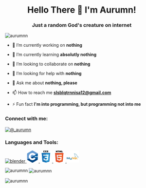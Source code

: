 <h1 align="center">Hello There 👋 I'm Aurumn!</h1>
<h3 align="center">Just a random God's creature on internet</h3>

<p align="left"> <img src="https://komarev.com/ghpvc/?username=aurumnn&label=Profile%20views&color=0e75b6&style=flat" alt="aurumnn" /> </p>

- 🔭 I’m currently working on **nothing**

- 🌱 I’m currently learning **absolutly nothing**

- 👯 I’m looking to collaborate on **nothing**

- 🤝 I’m looking for help with **nothing**

- 💬 Ask me about **nothing, please**

- 📫 How to reach me **slsblqtrnnisa12@gmail.com**

- ⚡ Fun fact **I'm into programming, but programming not into me**

<h3 align="left">Connect with me:</h3>
<p align="left">
<a href="https://instagram.com/_aurumn" target="blank"><img align="center" src="https://raw.githubusercontent.com/rahuldkjain/github-profile-readme-generator/master/src/images/icons/Social/instagram.svg" alt="@_aurumn" height="30" width="40" /></a>
</p>

<h3 align="left">Languages and Tools:</h3>
<p align="left"> <a href="https://www.blender.org/" target="_blank" rel="noreferrer"> <img src="https://download.blender.org/branding/community/blender_community_badge_white.svg" alt="blender" width="40" height="40"/> </a> <a href="https://www.w3schools.com/cpp/" target="_blank" rel="noreferrer"> <img src="https://raw.githubusercontent.com/devicons/devicon/master/icons/cplusplus/cplusplus-original.svg" alt="cplusplus" width="40" height="40"/> </a> <a href="https://www.w3schools.com/css/" target="_blank" rel="noreferrer"> <img src="https://raw.githubusercontent.com/devicons/devicon/master/icons/css3/css3-original-wordmark.svg" alt="css3" width="40" height="40"/> </a> <a href="https://www.w3.org/html/" target="_blank" rel="noreferrer"> <img src="https://raw.githubusercontent.com/devicons/devicon/master/icons/html5/html5-original-wordmark.svg" alt="html5" width="40" height="40"/> </a> <a href="https://www.mysql.com/" target="_blank" rel="noreferrer"> <img src="https://raw.githubusercontent.com/devicons/devicon/master/icons/mysql/mysql-original-wordmark.svg" alt="mysql" width="40" height="40"/> </a> </p>

<p><img align="left" src="https://github-readme-stats.vercel.app/api/top-langs?username=aurumnn&show_icons=true&locale=en&layout=compact" alt="aurumnn" /></p>

<p>&nbsp;<img align="center" src="https://github-readme-stats.vercel.app/api?username=aurumnn&show_icons=true&locale=en" alt="aurumnn" /></p>

<p><img align="center" src="https://github-readme-streak-stats.herokuapp.com/?user=aurumnn&" alt="aurumnn" /></p>
